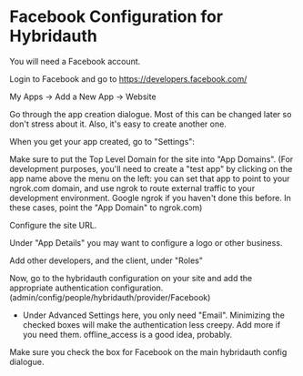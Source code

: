 Facebook Configuration for Hybridauth
=======

You will need a Facebook account.

Login to Facebook and go to https://developers.facebook.com/

My Apps -> Add a New App -> Website

Go through the app creation dialogue. Most of this can be changed later so don't stress about it. Also, it's easy to create another one.

When you get your app created, go to "Settings":

Make sure to put the Top Level Domain for the site into "App Domains". (For development purposes, you'll need to create a "test app" by clicking on the app name above the menu on the left: you can set that app to point to your ngrok.com domain, and use ngrok to route external traffic to your development environment. Google ngrok if you haven't done this before. In these cases, point the "App Domain" to ngrok.com)

Configure the site URL.

Under "App Details" you may want to configure a logo or other business.

Add other developers, and the client, under "Roles"

Now, go to the hybridauth configuration on your site and add the appropriate authentication configuration. (admin/config/people/hybridauth/provider/Facebook)

- Under Advanced Settings here, you only need "Email". Minimizing the checked boxes will make the authentication less creepy. Add more if you need them. offline_access is a good idea, probably.

Make sure you check the box for Facebook on the main hybridauth config dialogue.
